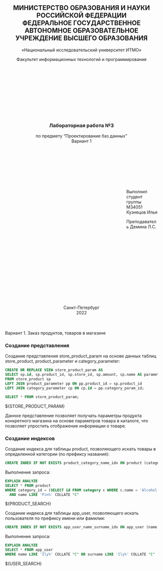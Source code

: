 <h2 style="text-align: center;">МИНИСТЕРСТВО ОБРАЗОВАНИЯ И НАУКИ<br/>РОССИЙСКОЙ ФЕДЕРАЦИИ<br/>
ФЕДЕРАЛЬНОЕ ГОСУДАРСТВЕННОЕ АВТОНОМНОЕ ОБРАЗОВАТЕЛЬНОЕ
УЧРЕЖДЕНИЕ ВЫСШЕГО ОБРАЗОВАНИЯ
</h2>

<p style="text-align: center;">«Национальный исследовательский университет ИТМО»</p>

<p style="text-align: center; margin-bottom: 200px">Факультет информационных технологий и программирования</p>

<h3 style="text-align: center;">Лабораторная работа №3</h3>

<p style="text-align: center; margin-bottom: 150px">по предмету “Проектирование баз данных”<br/>Вариант 1</p>

<p style="margin-left: 400px">Выполнил студент группы M34051<br/>
Кузнецов Илья</p>

<p style="margin-left: 400px; margin-bottom: 250px">Преподаватель Демина Л.С.</p>

<p style="text-align: center; margin-bottom: 50px">Санкт-Петербург<br/>2022</p>

Вариант 1. Заказ продуктов, товаров в магазине

### Создание представления

Создание представления store_product_param на основе данных таблиц store_product, product_parameter и category_parameter:

```sql
CREATE OR REPLACE VIEW store_product_param AS
SELECT sp.id, sp.product_id, sp.store_id, sp.amount, cp.name AS parameter_name, pp.value AS parameter_value
FROM store_product sp
LEFT JOIN product_parameter pp ON pp.product_id = sp.product_id
LEFT JOIN category_parameter cp ON cp.id = pp.category_param_id;
```

```sql
SELECT * FROM store_product_param;
```

${STORE_PRODUCT_PARAM}

Данное представление позволяет получать параметры продукта конкретного магазина на основе параметров товара в каталоге,
что позволяет упростить отображение информации о товаре.

### Создание индексов

Создание индекса для таблицы product, позволяющего искать товары в определенной категории (по префиксу названия):

```sql
CREATE INDEX IF NOT EXISTS product_category_name_idx ON product (category_id, name COLLATE "C");
```

Выполнение запроса:

```sql
EXPLAIN ANALYZE
SELECT * FROM product 
WHERE category_id = (SELECT id FROM category c WHERE c.name = 'Alcohol') 
  AND name LIKE 'Pin%' COLLATE "C"
```

${PRODUCT_SEARCH}

Создание индекса для таблицы app_user, позволяющего искать пользователя по префиксу имени или фамилии:

```sql
CREATE INDEX IF NOT EXISTS app_user_name_surname_idx ON app_user (name COLLATE "C", surname COLLATE "C");
```

Выполнение запроса:

```sql
EXPLAIN ANALYZE
SELECT * FROM app_user 
WHERE name LIKE 'Ily%' COLLATE "C" OR surname LIKE 'Ily%' COLLATE "C"
```

${USER_SEARCH}
